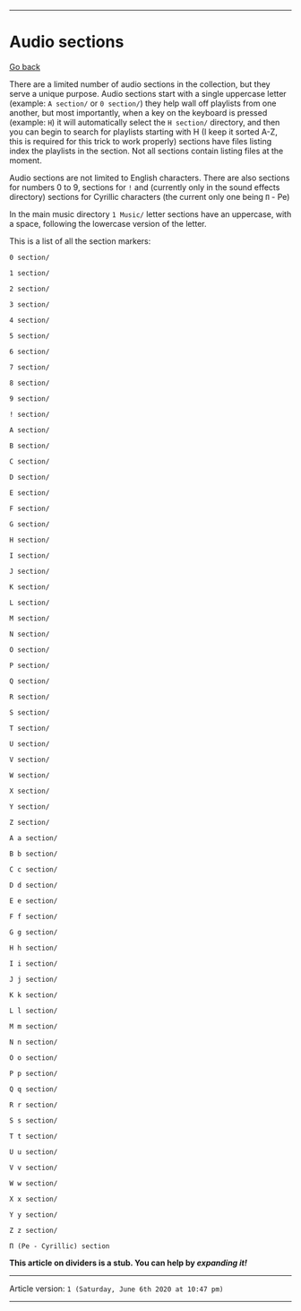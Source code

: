 ***

# Audio sections

[Go back](https://github.com/seanpm2001/SeansAudioDB/wiki/)

There are a limited number of audio sections in the collection, but they serve a unique purpose. Audio sections start with a single uppercase letter (example: `A section/` or `0 section/`) they help wall off playlists from one another, but most importantly, when a key on the keyboard is pressed (example: `H`) it will automatically select the `H section/` directory, and then you can begin to search for playlists starting with H (I keep it sorted A-Z, this is required for this trick to work properly) sections have files listing index the playlists in the section. Not all sections contain listing files at the moment.

Audio sections are not limited to English characters. There are also sections for numbers 0 to 9, sections for `!` and (currently only in the sound effects directory) sections for Cyrillic characters (the current only one being `П` - Pe)

In the main music directory `1 Music/` letter sections have an uppercase, with a space, following the lowercase version of the letter.

This is a list of all the section markers:

`0 section/`

`1 section/`

`2 section/`

`3 section/`

`4 section/`

`5 section/`

`6 section/`

`7 section/`

`8 section/`

`9 section/`

`! section/`

`A section/`

`B section/`

`C section/`

`D section/`

`E section/`

`F section/`

`G section/`

`H section/`

`I section/`

`J section/`

`K section/`

`L section/`

`M section/`

`N section/`

`O section/`

`P section/`

`Q section/`

`R section/`

`S section/`

`T section/`

`U section/`

`V section/`

`W section/`

`X section/`

`Y section/`

`Z section/`

`A a section/`

`B b section/`

`C c section/`

`D d section/`

`E e section/`

`F f section/`

`G g section/`

`H h section/`

`I i section/`

`J j section/`

`K k section/`

`L l section/`

`M m section/`

`N n section/`

`O o section/`

`P p section/`

`Q q section/`

`R r section/`

`S s section/`

`T t section/`

`U u section/`

`V v section/`

`W w section/`

`X x section/`

`Y y section/`

`Z z section/`

`П (Pe - Cyrillic) section`

**This article on dividers is a stub. You can help by *expanding it!***

***

Article version: `1 (Saturday, June 6th 2020 at 10:47 pm)`

***
